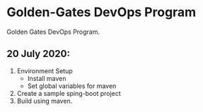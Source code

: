 # Golden-Gates DevOps Program
Golden Gates DevOps Program.

## 20 July 2020:
 1. Environment Setup
    * Install maven
    * Set global variables for maven
 2. Create a sample sping-boot project
 3. Build using maven.
